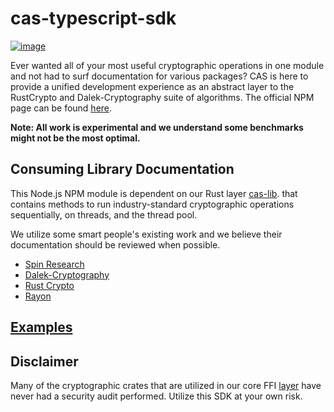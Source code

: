 # cas-typescript-sdk

[![image](https://img.shields.io/badge/Discord-5865F2?style=for-the-badge&logo=discord&logoColor=white)](https://discord.gg/7bXXCQj45q)

Ever wanted all of your most useful cryptographic operations in one module and not had to surf documentation for various packages? 
CAS is here to provide a unified development experience as an abstract layer to the RustCrypto and Dalek-Cryptography suite of algorithms.
The official NPM page can be found [here](https://www.npmjs.com/package/cas-typescript-sdk).

**Note: All work is experimental and we understand some benchmarks might not be the most optimal.**




## Consuming Library Documentation
This Node.js NPM module is dependent on our Rust layer [cas-lib](https://github.com/Cryptographic-API-Services/cas-lib). that contains methods to run industry-standard cryptographic operations sequentially, on threads, and the thread pool.

We utilize some smart people's existing work and we believe their documentation should be reviewed when possible.
- [Spin Research](https://github.com/SpinResearch)
- [Dalek-Cryptography](https://github.com/dalek-cryptography)
- [Rust Crypto](https://github.com/RustCrypto)
- [Rayon](https://github.com/rayon-rs/rayon)

## [Examples](./docs/EXAMPLES.md)

## Disclaimer
Many of the cryptographic crates that are utilized in our core FFI [layer](./src) have never had a security audit performed. Utilize this SDK at your own risk.
